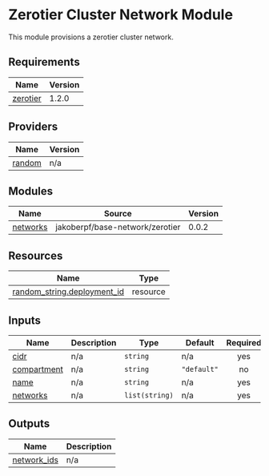 # Zerotier Cluster Network Module

This module provisions a zerotier cluster network.

<!-- BEGIN_TF_DOCS -->
## Requirements

| Name | Version |
|------|---------|
| <a name="requirement_zerotier"></a> [zerotier](#requirement\_zerotier) | 1.2.0 |

## Providers

| Name | Version |
|------|---------|
| <a name="provider_random"></a> [random](#provider\_random) | n/a |

## Modules

| Name | Source | Version |
|------|--------|---------|
| <a name="module_networks"></a> [networks](#module\_networks) | jakoberpf/base-network/zerotier | 0.0.2 |

## Resources

| Name | Type |
|------|------|
| [random_string.deployment_id](https://registry.terraform.io/providers/hashicorp/random/latest/docs/resources/string) | resource |

## Inputs

| Name | Description | Type | Default | Required |
|------|-------------|------|---------|:--------:|
| <a name="input_cidr"></a> [cidr](#input\_cidr) | n/a | `string` | n/a | yes |
| <a name="input_compartment"></a> [compartment](#input\_compartment) | n/a | `string` | `"default"` | no |
| <a name="input_name"></a> [name](#input\_name) | n/a | `string` | n/a | yes |
| <a name="input_networks"></a> [networks](#input\_networks) | n/a | `list(string)` | n/a | yes |

## Outputs

| Name | Description |
|------|-------------|
| <a name="output_network_ids"></a> [network\_ids](#output\_network\_ids) | n/a |
<!-- END_TF_DOCS -->